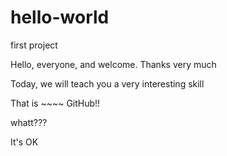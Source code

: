 # hello-world
first project


Hello, everyone, and welcome. Thanks very much

Today, we will teach you a very interesting skill

That is ~~~~ GitHub!!

whatt???

It's OK
